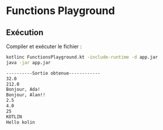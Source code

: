 # Functions Playground

## Exécution
Compiler et exécuter le fichier :
```bash
kotlinc FunctionsPlayground.kt -include-runtime -d app.jar
java -jar app.jar

----------Sortie obtenue------------
32.0
212.0
Bonjour, Ada!
Bonjour, Alan!!
2.5
4.0
25
KOTLIN
Hello kolin
